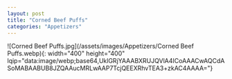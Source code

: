 ```yaml
---
layout: post
title: "Corned Beef Puffs"
categories: "Appetizers"
---
```

![Corned Beef Puffs.jpg](/assets/images/Appetizers/Corned Beef Puffs.webp){: width="400" height="400" lqip="data:image/webp;base64,UklGRjYAAABXRUJQVlA4ICoAAACwAQCdASoMABAABUB8JZQAAucMRLwAAP7TcjQEEXRhvTEA3+zkAC4AAAA="}

